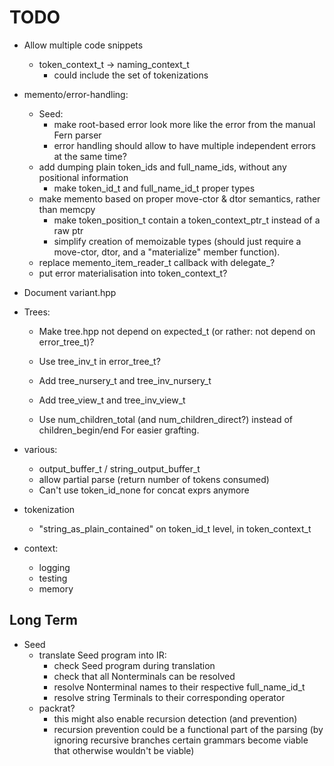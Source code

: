 # TODO

* Allow multiple code snippets
    * token_context_t -> naming_context_t
        * could include the set of tokenizations

* memento/error-handling:
    * Seed:
        * make root-based error look more like the error from the manual Fern parser
        * error handling should allow to have multiple independent errors at the same time?
    * add dumping plain token_ids and full_name_ids, without any positional information
        * make token_id_t and full_name_id_t proper types
    * make memento based on proper move-ctor & dtor semantics, rather than memcpy
        * make token_position_t contain a token_context_ptr_t instead of a raw ptr
        * simplify creation of memoizable types (should just require a move-ctor, dtor, and a
        "materialize" member function).
    * replace memento_item_reader_t callback with delegate_?
    * put error materialisation into token_context_t?

* Document variant.hpp

* Trees:
    * Make tree.hpp not depend on expected_t (or rather: not depend on error_tree_t)?
    * Use tree_inv_t in error_tree_t?
    * Add tree_nursery_t and tree_inv_nursery_t
    * Add tree_view_t and tree_inv_view_t

    * Use num_children_total (and num_children_direct?) instead of children_begin/end
      For easier grafting.

* various:
    * output_buffer_t / string_output_buffer_t
    * allow partial parse (return number of tokens consumed)
    * Can't use token_id_none for concat exprs anymore

* tokenization
    * "string_as_plain_contained" on token_id_t level, in token_context_t

* context:
    * logging
    * testing
    * memory

## Long Term

* Seed
    * translate Seed program into IR:
        * check Seed program during translation
        * check that all Nonterminals can be resolved
        * resolve Nonterminal names to their respective full_name_id_t
        * resolve string Terminals to their corresponding operator
    * packrat?
        * this might also enable recursion detection (and prevention)
        * recursion prevention could be a functional part of the parsing
          (by ignoring recursive branches certain grammars become viable that
          otherwise wouldn't be viable)
